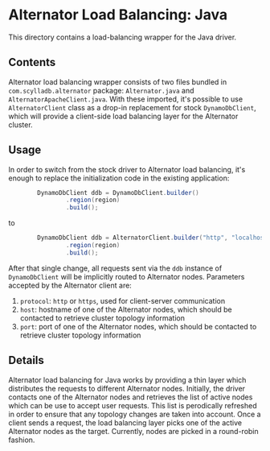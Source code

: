 # Alternator Load Balancing: Java

This directory contains a load-balancing wrapper for the Java driver.

## Contents

Alternator load balancing wrapper consists of two files bundled in `com.scylladb.alternator` package: `Alternator.java` and `AlternatorApacheClient.java`. With these imported, it's possible to use `AlternatorClient` class as a drop-in replacement for stock `DynamoDbClient`, which will provide a client-side load balancing layer for the Alternator cluster.

## Usage

In order to switch from the stock driver to Alternator load balancing, it's enough to replace the initialization code in the existing application:
```java
        DynamoDbClient ddb = DynamoDbClient.builder()
                .region(region)
                .build();

```
to
```java
        DynamoDbClient ddb = AlternatorClient.builder("http", "localhost", 8000)
                .region(region)
                .build();
```
After that single change, all requests sent via the `ddb` instance of `DynamoDbClient` will be implicitly routed to Alternator nodes.
Parameters accepted by the Alternator client are:
1. `protocol`: `http` or `https`, used for client-server communication
2. `host`: hostname of one of the Alternator nodes, which should be contacted to retrieve cluster topology information
3. `port`: port of one of the Alternator nodes, which should be contacted to retrieve cluster topology information

## Details

Alternator load balancing for Java works by providing a thin layer which distributes the requests to different Alternator nodes. Initially, the driver contacts one of the Alternator nodes and retrieves the list of active nodes which can be use to accept user requests. This list is perodically refreshed in order to ensure that any topology changes are taken into account. Once a client sends a request, the load balancing layer picks one of the active Alternator nodes as the target. Currently, nodes are picked in a round-robin fashion.

